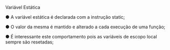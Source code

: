 Variável Estática

● A variável estática é declarada com a instrução static;

● O valor da mesma é mantido e alterado a cada execução de uma
função;

● É interessante este comportamento pois as variáveis de escopo local
sempre são resetadas;